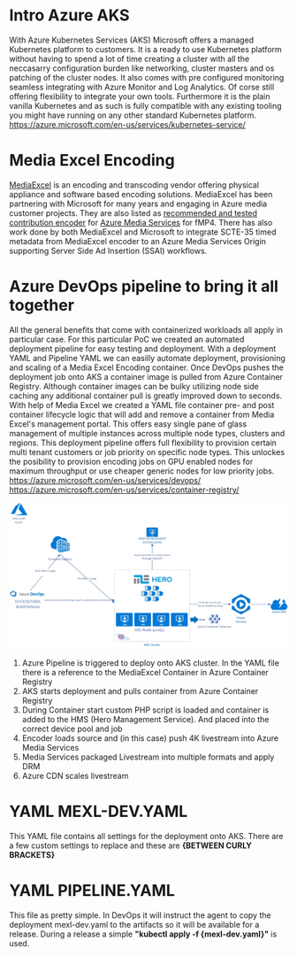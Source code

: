 # Intro Azure AKS
With Azure Kubernetes Services (AKS) Microsoft offers a managed Kubernetes platform to customers. It is a ready to use Kubernetes platform without having to spend a lot of time creating a cluster with all the neccasarry configuration burden like networking, cluster masters and os patching of the cluster nodes. It also comes with pre configured monitoring seamless integrating with Azure Monitor and Log Analytics. Of corse still offering flexibility to integrate your own tools. Furthermore it is the plain vanilla Kubernetes and as such is fully compatible with any existing tooling you might have running on any other standard Kubernetes platform.
https://azure.microsoft.com/en-us/services/kubernetes-service/

# Media Excel Encoding
[MediaExcel](http://mediaexcel.com/) is an encoding and transcoding vendor offering physical appliance and software based encoding solutions. MediaExcel has been partnering with Microsoft for many years and engaging in Azure media customer projects. They are also listed as [recommended and tested contribution encoder](https://docs.microsoft.com/en-us/azure/media-services/latest/recommended-on-premises-live-encoders#live-encoders-that-output-fragmented-mp4) for [Azure Media Services](https://azure.microsoft.com/en-us/services/media-services/) for fMP4. There has also work done by both MediaExcel and Microsoft to integrate SCTE-35 timed metadata from MediaExcel encoder to an Azure Media Services Origin supporting Server Side Ad Insertion (SSAI) workflows. 

# Azure DevOps pipeline to bring it all together
All the general benefits that come with containerized workloads all apply in particular case. For this particular PoC we created an automated deployment pipeline for easy testing and deployment. With a deployment YAML and Pipeline YAML we can easilly automate deployment, provisioning and scaling of a Media Excel Encoding container. Once DevOps pushes the deployment job onto AKS a container image is pulled from Azure Container Registry. Although container images can be bulky utilizing node side caching any additional container pull is greatly improved down to seconds. With help of Media Excel we created a YAML file container pre- and post container lifecycle logic that will add and remove a container from Media Excel's management portal. This offers easy single pane of glass management of multiple instances across multiple node types, clusters and regions.
This deployment pipeline offers full flexibility to provision certain multi tenant customers or job priority on specific node types. This unlockes the posibility to provision encoding jobs on GPU enabled nodes for maximum throughput or use cheaper generic nodes for low priority jobs.
https://azure.microsoft.com/en-us/services/devops/
https://azure.microsoft.com/en-us/services/container-registry/

![Flow](/aks-architecture-diagram.jpg)

1)	Azure Pipeline is triggered to deploy onto AKS cluster. In the YAML file there is a reference to the MediaExcel Container in Azure Container Registry
2)	AKS starts deployment and pulls container from Azure Container Registry
3)	During Container start custom PHP script is loaded and container is added to the HMS (Hero Management Service). And placed into the correct device pool and job
4)	Encoder loads source and (in this case) push 4K livestream into Azure Media Services
5)	Media Services packaged Livestream into multiple formats and apply DRM
6)	Azure CDN scales livestream

# YAML MEXL-DEV.YAML
This YAML file contains all settings for the deployment onto AKS. There are a few custom settings to replace and these are **{BETWEEN CURLY BRACKETS}**

# YAML PIPELINE.YAML
This file as pretty simple. In DevOps it will instruct the agent to copy the deployment mexl-dev.yaml to the artifacts so it will be available for a release. 
During a release a simple **"kubectl apply -f {mexl-dev.yaml}"** is used. 

